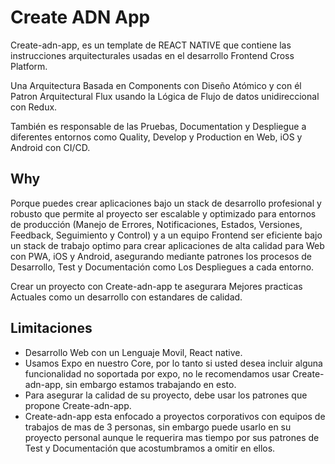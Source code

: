 # Create ADN App

Create-adn-app, es un template de REACT NATIVE que contiene las instrucciones arquitecturales usadas en el desarrollo Frontend Cross Platform.

Una Arquitectura Basada en Components con Diseño Atómico y con él Patron Arquitectural Flux  usando la Lógica de Flujo de datos unidireccional con Redux.

También es responsable de las Pruebas, Documentation y Despliegue a diferentes entornos como Quality, Develop y Production en Web, iOS y Android con CI/CD.

## Why

Porque puedes crear aplicaciones bajo un stack de desarrollo profesional y robusto que permite al proyecto ser escalable y optimizado para entornos de producción (Manejo de Errores, Notificaciones, Estados, Versiones, Feedback, Seguimiento y Control) y a un equipo Frontend ser eficiente bajo un stack de trabajo optimo para crear aplicaciones de alta calidad para Web con PWA, iOS y Android, asegurando mediante patrones los procesos de Desarrollo, Test y Documentación como Los Despliegues a cada entorno.

Crear un proyecto con Create-adn-app te asegurara Mejores practicas Actuales como un desarrollo con estandares de calidad. 

## Limitaciones

- Desarrollo Web con un Lenguaje Movil, React native.
- Usamos Expo en nuestro Core, por lo tanto si usted desea incluir alguna funcionalidad no soportada por expo, no le recomendamos usar Create-adn-app, sin embargo estamos trabajando en esto.
- Para asegurar la calidad de su proyecto, debe usar los patrones que propone Create-adn-app.
- Create-adn-app esta enfocado a proyectos corporativos con equipos de trabajos de mas de 3 personas, sin embargo puede usarlo en su proyecto personal aunque le requerira mas tiempo por sus patrones de Test y Documentación que acostumbramos a omitir en ellos.